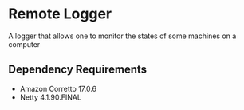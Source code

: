 # Remote Logger

A logger that allows one to monitor the states of some machines on a computer

## Dependency Requirements

- Amazon Corretto 17.0.6
- Netty 4.1.90.FINAL
